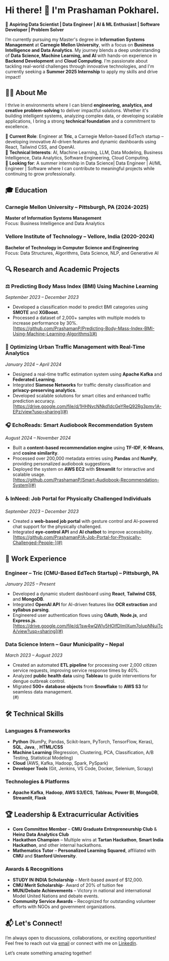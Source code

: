 # Hi there! 👋 I'm Prashaman Pokharel.

🚀 **Aspiring Data Scientist | Data Engineer | AI & ML Enthusiast | Software Developer | Problem Solver**

I’m currently pursuing my Master's degree in **Information Systems Management** at **Carnegie Mellon University**, with a focus on **Business Intelligence and Data Analytics**. My journey blends a deep understanding of **Data Science, Machine Learning, and AI** with hands-on experience in **Backend Development** and **Cloud Computing**. I'm passionate about tackling real-world challenges through innovative technologies, and I'm currently seeking a **Summer 2025 Internship** to apply my skills and drive impact!

## 👨‍💻 About Me

I thrive in environments where I can blend **engineering, analytics, and creative problem-solving** to deliver impactful solutions. Whether it's building intelligent systems, analyzing complex data, or developing scalable applications, I bring a strong **technical foundation** and a commitment to excellence.

🔹 **Current Role**: Engineer at **Tric**, a Carnegie Mellon-based EdTech startup – developing innovative AI-driven features and dynamic dashboards using React, Tailwind CSS, and OpenAI.  
🔹 **Technical Interests**: AI, Machine Learning, LLM, Data Modeling, Business Intelligence, Data Analytics, Software Engineering, Cloud Computing.  
🔹 **Looking for**: A summer internship in Data Science| Data Engineer | AI/ML Engineer | Software where I can contribute to meaningful projects while continuing to grow professionally.

## 🎓 Education

### **Carnegie Mellon University** – Pittsburgh, PA (2024-2025)  
**Master of Information Systems Management**  
Focus: Business Intelligence and Data Analytics  

### **Vellore Institute of Technology** – Vellore, India (2020-2024)  
**Bachelor of Technology in Computer Science and Engineering**  
Focus: Data Structures, Algorithms, Data Science, NLP, and Generative AI  

## 🔍 Research and Academic Projects


### ⚖️ **Predicting Body Mass Index (BMI) Using Machine Learning**  
*September 2023 – December 2023*  
- Developed a classification model to predict BMI categories using **SMOTE** and **XGBoost**.  
- Processed a dataset of 2,000+ samples with multiple models to increase performance by 30%.  
[https://github.com/PrashamanP/Predicting-Body-Mass-Index-BMI-Using-Machine-Learning-Algorithms](#)


### 🚗 **Optimizing Urban Traffic Management with Real-Time Analytics**  
*January 2024 – April 2024*  
- Designed a real-time traffic estimation system using **Apache Kafka** and **Federated Learning**.  
- Integrated **Siamese Networks** for traffic density classification and **privacy-preserving analytics**.  
- Developed scalable solutions for smart cities and enhanced traffic prediction accuracy.  
[https://drive.google.com/file/d/1HHNvcNNkd1dcGeYReQ92Rg3pmv1A-EPz/view?usp=sharing](#)

### 🎧 **EchoReads: Smart Audiobook Recommendation System**  
*August 2024 – November 2024*  
- Built a **content-based recommendation engine** using **TF-IDF**, **K-Means**, and **cosine similarity**.  
- Processed over 200,000 metadata entries using **Pandas** and **NumPy**, providing personalized audiobook suggestions.  
- Deployed the system on **AWS EC2** with **Streamlit** for interactive and scalable usage.  
[https://github.com/PrashamanP/Smart-Audiobook-Recommendation-System](#)



### ♿ **InNeed: Job Portal for Physically Challenged Individuals**  
*September 2023 – December 2023*  
- Created a **web-based job portal** with gesture control and AI-powered chat support for the physically challenged.  
- Integrated **eye-control API** and **AI chatbot** to improve accessibility.  
[https://github.com/PrashamanP/A-Job-Portal-for-Physically-Challenged-People-](#)

## 💼 Work Experience

### **Engineer** – **Tric (CMU-Based EdTech Startup)** – Pittsburgh, PA  
*January 2025 – Present*  
- Developed a dynamic student dashboard using **React**, **Tailwind CSS**, and **MongoDB**.  
- Integrated **OpenAI API** for AI-driven features like **OCR extraction** and **syllabus parsing**.  
- Engineered user authentication flows using **OAuth**, **Node.js**, and **Express.js**.  
[https://drive.google.com/file/d/1sw4wQWIy5HOlfDImIXum7oIupNNuiTcA/view?usp=sharing](#)

### **Data Science Intern** – **Gaur Municipality** – Nepal  
*March 2023 – August 2023*  
- Created an automated **ETL pipeline** for processing over 2,000 citizen service requests, improving service response times by 40%.  
- Analyzed **public health data** using **Tableau** to guide interventions for dengue outbreak control.  
- Migrated **500+ database objects** from **Snowflake** to **AWS S3** for seamless data management.  
(#)

## 🛠️ Technical Skills

### **Languages & Frameworks**  
- **Python** (NumPy, Pandas, Scikit-learn, PyTorch, TensorFlow, Keras), **SQL**, **Java**, , **HTML/CSS**  
- **Machine Learning** (Regression, Clustering, PCA, Classification, A/B Testing, Statistical Modeling)  
- **Cloud** (AWS, Kafka, Hadoop, Spark, PySpark)  
- **Developer Tools** (Git, Jenkins, VS Code, Docker, Selenium, Scrapy)

### **Technologies & Platforms**  
- **Apache Kafka**, **Hadoop**, **AWS S3/ECS**, **Tableau**, **Power BI**, **MongoDB**, **Streamlit**, **Flask**

## 🏆 Leadership & Extracurricular Activities

- **Core Committee Member** – **CMU Graduate Entrepreneurship Club** & **Heinz Data Analytics Club**  
- **Hackathon Champion** – Multiple wins at **Tartan Hackathon**, **Smart India Hackathon**, and other internal hackathons.  
- **Mathematics Tutor** – **Personalized Learning Squared**, affiliated with **CMU** and **Stanford University**.

### **Awards & Recognitions**  
- **STUDY IN INDIA Scholarship** – Merit-based award of $12,000.
- **CMU Merit Scholarship**- Award of 20% of tuition fee
- **MUN/Debate Achievements** – Victory in national and international Model United Nations and debate events.  
- **Community Service Awards** – Recognized for outstanding volunteer efforts with NGOs and government organizations.

## 📬 Let's Connect!  
I’m always open to discussions, collaborations, or exciting opportunities! Feel free to reach out via [email](mailto:ppokhare@andrew.cmu.edu) or connect with me on [LinkedIn](https://www.linkedin.com/in/prashamanpok). 

Let’s create something amazing together!





